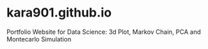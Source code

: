 # kara901.github.io
Portfolio Website for Data Science: 3d Plot, Markov Chain, PCA and Montecarlo Simulation

